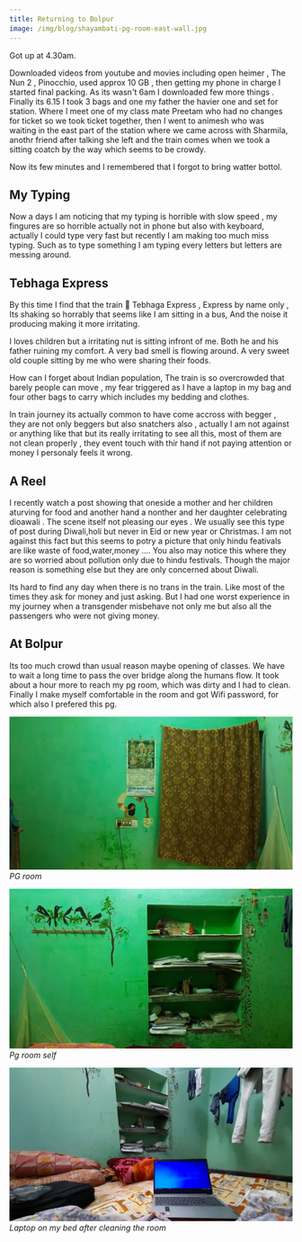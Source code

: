 ```yaml
---
title: Returning to Bolpur
image: /img/blog/shayambati-pg-room-east-wall.jpg
---
```


Got up at 4.30am.

Downloaded videos from youtube and movies including open heimer , The Nun 2 , Pinocchio, used approx 10 GB , then getting my phone in charge I started final packing. As its wasn't  6am I downloaded few more things . Finally its 6.15 I took 3 bags and one my father the havier one and set for station. Where I meet one of my class mate Preetam who had no changes for ticket so we took ticket together, then I went to animesh who was waiting in the east part of the station where we came across with Sharmila, anothr friend  after talking she left and the train comes when we took a sitting coatch by the way which seems to be crowdy.  

Now its few minutes and I remembered that I forgot to bring watter bottol.

## My Typing

Now a days I am noticing that my typing is horrible with slow speed , my fingures are so horrible actually not in phone but also with keyboard, actually I could type very fast but recently I am making too much miss typing. Such as to type something I am typing every letters but letters are messing around.

## Tebhaga Express

By this time I find that the train 🚆 Tebhaga Express , Express by name only , Its shaking so horrably that seems like I am sitting in a bus, And the noise it producing making it more irritating. 

I loves children but a irritating nut is sitting infront of me. Both he and his father ruining my comfort. A very bad smell is flowing around. A very sweet old couple sitting by me who were sharing their foods.

How can I forget about Indian population,  The train is so overcrowded that barely people can move  , my fear triggered as I have  a laptop in my bag and four other  bags to carry which  includes my bedding and clothes.

In train journey its actually common to have come accross with begger , they are not only beggers but also snatchers also , actually I am not against or anything like that but its really irritating to see all this, most of them are not clean properly , they event touch with thir hand if not paying attention or money I personaly feels it wrong. 

## A Reel

I recently watch a post showing that oneside a mother and her children aturving for food and another hand a nonther and her daughter  celebrating dioawali . The scene itself not pleasing our eyes . We usually see this type of post during Diwali,holi but never in Eid or new year or Christmas.  I am not against this fact but this seems to potry a picture that only hindu feativals are like waste of food,water,money .... You also may notice this where they are so worried about pollution only due to hindu festivals. Though the major reason is something else but they are only concerned about Diwali.

Its hard to find any day when there is no trans in the train. Like  most of the times they ask for money and just asking. But I had one worst experience in my journey when a transgender misbehave not only me but also all the passengers who were not giving money.

## At Bolpur

Its too much crowd than usual reason maybe opening of classes. We have to wait a long time to pass the over bridge along the humans flow. It took about a hour more to reach my pg room, which was dirty and I had to clean. Finally I make myself comfortable in the room and got Wifi password, for which also I prefered this pg.

![PG room](/img/blog/shayambati-pg-room-east-wall.jpg)
*PG room*

![Pg room book self](/img/blog/shayambati-pg-room-south-wall.jpg)
*Pg room self*

![Laptop on my bed after cleaning the room](/img/blog/shayambati-pg-room.jpg)
*Laptop on my bed after cleaning the room*
